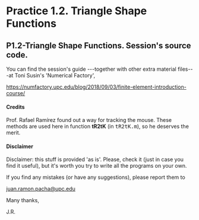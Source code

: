 # Practice 1.2. Triangle Shape Functions

## P1.2-Triangle Shape Functions. Session's source code. 


You can find the session's guide ---together with other extra material files---at 
Toni Susin's 'Numerical Factory', 

https://numfactory.upc.edu/blog/2018/09/03/finite-element-introduction-course/

#### Credits 
Prof. Rafael Ramírez found out a way for tracking the mouse. These methods are used
here in function **tR2tK** (in <tt>tR2tK.m</tt>), so he deserves the merit.

#### Disclaimer
Disclaimer: this stuff is provided 'as is'. Please, check it (just in case you find 
it useful), but it's worth you try to write all the programs on your own.

If you find any mistakes (or have any suggestions), please report them to 

juan.ramon.pacha@upc.edu 

Many thanks,

J.R.
